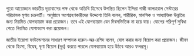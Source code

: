 পুরো আয়োজনে ভারতীয় দূতাবাসের পক্ষ থেকে অতিথি হিসেবে উপস্থিত ছিলেন ইন্দিরা গান্ধী কালচারাল সেন্টারের পরিচালক মৃণ্ময় চক্রবর্তী। অনুষ্ঠানে অংশগ্রহণকারীদের উদ্দেশ্যে তিনি বলেন, শারীরিক, মানসিক ও আধ্যাত্মিক উন্নতির জন্য নিয়মিত যোগব্যায়াম করা প্রয়োজন। তবে এই যোগব্যায়াম যেন দিবসভিত্তিক না হয়ে যায়। যোগের পরিপূর্ণ সুবিধা পেতে নিয়মিত যোগাভ্যাস করা প্রয়োজন।

জাতীয় ইয়োগা ফাউন্ডেশনের সাধারণ সম্পাদক হারুন-অর-রশিদ বলেন, যোগ করার জন্য বিয়োগ করা প্রয়োজন। জীবন থেকে হিংসা, বিদ্বেষ, ঘৃণা বিয়োগ (দূর) করতে পারলে যোগব্যায়াম হয়ে উঠবে আরও ফলপ্রসূ।
